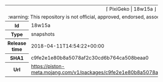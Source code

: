 <html><table>
<tr><td colspan="2" align="center"><img width="0" height="0"><br/>⌈ PixiGeko | 18w15a ⌋<br/><img width="0" height="0"></td></tr>
<tr><td colspan="2" align="center"><img width="0" height="0"><br/>
:warning: This repository is not official, approved, endorsed, associated or connected with Mojang :warning:
<br/><img width="0" height="0"></td></tr>
<tr><th>Id</th><td>18w15a</td></tr>
<tr><th>Type</th><td>snapshots</td></tr>
<tr><th>Release time</th><td>2018-04-11T14:54:22+00:00</td></tr>
<tr><th>SHA1</th><td>c9fe2e1e80b8a5078af2c30cd6b764ca508beaa0</td></tr>
<tr><th>Url</th><td><a href="https://piston-meta.mojang.com/v1/packages/c9fe2e1e80b8a5078af2c30cd6b764ca508beaa0/18w15a.json">https://piston-meta.mojang.com/v1/packages/c9fe2e1e80b8a5078af2c30cd6b764ca508beaa0/18w15a.json</a></td></tr>